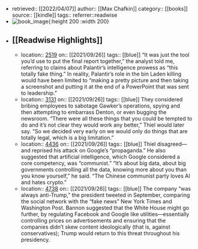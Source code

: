 - retrieved:: [[2022/04/07]]
  author:: [[Max Chafkin]]
  category:: [[books]]
  source:: [[kindle]]
  tags:: 
  referrer::readwise
- ![book_image](https://m.media-amazon.com/images/I/91fgSIenSQL._SY160.jpg){:height 200 :width 200}
- ## [[Readwise Highlights]]
	- location:: [2519](kindle://book?action=open&asin=undefined&location=2519)
	  on:: [[2021/09/26]]
	  tags:: [[blue]]
	  “It was just the tool you’d use to put the final report together,” the analyst told me, referring to claims about Palantir’s intelligence prowess as “this totally fake thing.” In reality, Palantir’s role in the bin Laden killing would have been limited to “making a pretty picture and then taking a screenshot and putting it at the end of a PowerPoint that was sent to leadership.”
	- location:: [3131](kindle://book?action=open&asin=undefined&location=3131)
	  on:: [[2021/09/26]]
	  tags:: [[blue]]
	  They considered bribing employees to sabotage Gawker’s operations, spying and then attempting to embarrass Denton, or even bugging the newsroom. “There were all these things that you could be tempted to do and it’s not clear they would work any better,” Thiel would later say. “So we decided very early on we would only do things that are totally legal, which is a big limitation.”
	- location:: [4436](kindle://book?action=open&asin=undefined&location=4436)
	  on:: [[2021/09/26]]
	  tags:: [[blue]]
	  Thiel disagreed—and reprised his attack on Google’s “propaganda.” He also suggested that artificial intelligence, which Google considered a core competency, was “communist.” “It’s about big data, about big governments controlling all the data, knowing more about you than you know yourself,” he said. “The Chinese communist party loves AI and hates crypto.”
	- location:: [4738](kindle://book?action=open&asin=undefined&location=4738)
	  on:: [[2021/09/26]]
	  tags:: [[blue]]
	  The company “was always anti-Trump,” the president tweeted in September, comparing the social network with the “fake news” New York Times and Washington Post. Bannon suggested that the White House might go further, by regulating Facebook and Google like utilities—essentially controlling prices on advertisements and ensuring that the companies didn’t skew content ideologically (that is, against conservatives); Trump would return to this threat throughout his presidency.